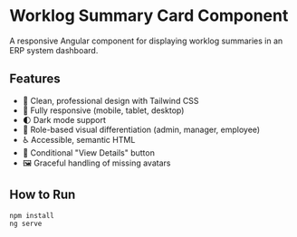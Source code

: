 # Worklog Summary Card Component

A responsive Angular component for displaying worklog summaries in an ERP system dashboard.

## Features

- 🎨 Clean, professional design with Tailwind CSS
- 📱 Fully responsive (mobile, tablet, desktop)
- 🌓 Dark mode support
- 👥 Role-based visual differentiation (admin, manager, employee)
- ♿ Accessible, semantic HTML
- 🎯 Conditional "View Details" button
- 🖼️ Graceful handling of missing avatars

## How to Run

```bash
npm install
ng serve
